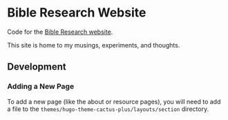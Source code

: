 # Bible Research Website

Code for the [Bible Research website](https://bible.hightower.space).

This site is home to my musings, experiments, and thoughts.

## Development

### Adding a New Page

To add a new page (like the about or resource pages), you will need to add a file to the `themes/hugo-theme-cactus-plus/layouts/section` directory.

